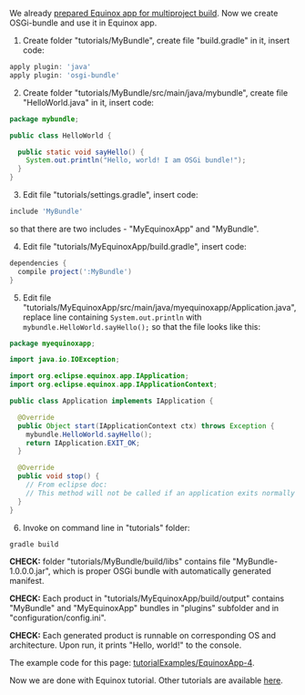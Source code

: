 We already [prepared Equinox app for multiproject build](Prepare-Equinox-app-for-multiproject-build). Now we create OSGi-bundle and use it in Equinox app.

1. Create folder "tutorials/MyBundle", create file "build.gradle" in it, insert code:

  ```groovy
  apply plugin: 'java'
  apply plugin: 'osgi-bundle'
  ```

2. Create folder "tutorials/MyBundle/src/main/java/mybundle", create file "HelloWorld.java" in it, insert code:

  ```java
  package mybundle;

  public class HelloWorld {

    public static void sayHello() {
      System.out.println("Hello, world! I am OSGi bundle!");
    }
  }
  ```

3. Edit file "tutorials/settings.gradle", insert code:

  ```groovy
  include 'MyBundle'
  ```
  so that there are two includes - "MyEquinoxApp" and "MyBundle".

4. Edit file "tutorials/MyEquinoxApp/build.gradle", insert code:

  ```groovy
  dependencies {
    compile project(':MyBundle')
  }
  ```

5. Edit file "tutorials/MyEquinoxApp/src/main/java/myequinoxapp/Application.java", replace line containing `System.out.println` with `mybundle.HelloWorld.sayHello();` so that the file looks like this:

  ```java
  package myequinoxapp;

  import java.io.IOException;

  import org.eclipse.equinox.app.IApplication;
  import org.eclipse.equinox.app.IApplicationContext;

  public class Application implements IApplication {

    @Override
    public Object start(IApplicationContext ctx) throws Exception {
      mybundle.HelloWorld.sayHello();
      return IApplication.EXIT_OK;
    }

    @Override
    public void stop() {
      // From eclipse doc:
      // This method will not be called if an application exits normally from the start(IApplicationContext) method. 
    }
  }
  ```

6. Invoke on command line in "tutorials" folder:
  ```shell
  gradle build
  ```

  **CHECK:** folder "tutorials/MyBundle/build/libs" contains file "MyBundle-1.0.0.0.jar", which is proper OSGi bundle with automatically generated manifest.

  **CHECK:** Each product in "tutorials/MyEquinoxApp/build/output" contains "MyBundle" and "MyEquinoxApp" bundles in "plugins" subfolder and in "configuration/config.ini". 

  **CHECK:** Each generated product is runnable on corresponding OS and architecture. Upon run, it prints "Hello, world!" to the console.

The example code for this page: [tutorialExamples/EquinoxApp-4](../tree/master/tutorialExamples/EquinoxApp-4).

Now we are done with Equinox tutorial. Other tutorials are available [here](Tutorials).
